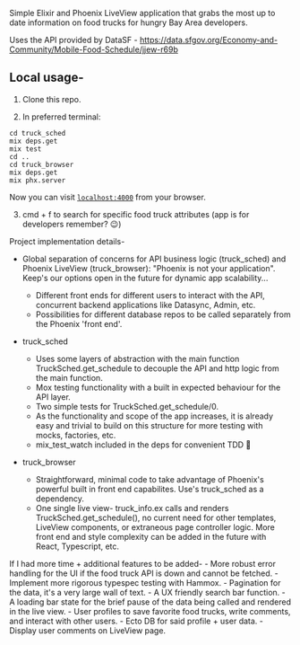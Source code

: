 Simple Elixir and Phoenix LiveView application that grabs the most up to date information on food trucks for hungry Bay Area developers.

Uses the API provided by DataSF - https://data.sfgov.org/Economy-and-Community/Mobile-Food-Schedule/jjew-r69b

## Local usage-

1. Clone this repo.

2. In preferred terminal:

```
cd truck_sched
mix deps.get
mix test
cd ..
cd truck_browser
mix deps.get
mix phx.server
```

Now you can visit [`localhost:4000`](http://localhost:4000) from your browser.

3. cmd + f to search for specific food truck attributes (app is for developers remember? 😉)

Project implementation details-

- Global separation of concerns for API business logic (truck_sched) and Phoenix LiveView (truck_browser): "Phoenix is not your application". Keep's our options open in the future for dynamic app scalability...

  - Different front ends for different users to interact with the API, concurrent backend applications like Datasync, Admin, etc.
  - Possibilities for different database repos to be called separately from the Phoenix 'front end'.

- truck_sched

  - Uses some layers of abstraction with the main function TruckSched.get_schedule to decouple the API and http logic from the main function.
  - Mox testing functionality with a built in expected behaviour for the API layer.
  - Two simple tests for TruckSched.get_schedule/0.
  - As the functionality and scope of the app increases, it is already easy and trivial to build on this structure for more testing with mocks, factories, etc.
  - mix_test_watch included in the deps for convenient TDD 🥰

- truck_browser
  - Straightforward, minimal code to take advantage of Phoenix's powerful built in front end capabilites. Use's truck_sched as a dependency.
  - One single live view- truck_info.ex calls and renders TruckSched.get_schedule(), no current need for other templates, LiveView components, or extraneous page controller logic. More front end and style complexity can be added in the future with React, Typescript, etc.

If I had more time + additional features to be added- - More robust error handling for the UI if the food truck API is down and cannot be fetched. - Implement more rigorous typespec testing with Hammox. - Pagination for the data, it's a very large wall of text. - A UX friendly search bar function. - A loading bar state for the brief pause of the data being called and rendered in the live view. - User profiles to save favorite food trucks, write comments, and interact with other users. - Ecto DB for said profile + user data. - Display user comments on LiveView page.
